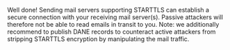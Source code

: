Well done! Sending mail servers supporting STARTTLS can establish a secure 
connection with your receiving mail server(s). Passive attackers will 
therefore not be able to read emails in transit to you. Note: we 
additionally recommend to publish DANE records to counteract active 
attackers from stripping STARTTLS encryption by manipulating the mail 
traffic.
